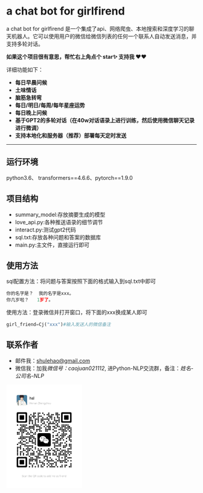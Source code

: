 # a chat bot for girlfirend
a chat bot for girlfirend
是一个集成了api、网络爬虫、本地搜索和深度学习的聊天机器人。它可以使用用户的微信给微信列表的任何一个联系人自动发送消息，并支持多轮对话。

**如果这个项目很有意思，帮忙右上角点个 star✨ 支持我 ❤❤**

详细功能如下：

- **每日早晨问候**
- **土味情话**
- **脑筋急转弯**
- **每日/明日/每周/每年星座运势**
- **每日晚上问候**
- **基于GPT2的多轮对话（在40w对话语录上进行训练，然后使用微信聊天记录进行微调）**
- **支持本地化和服务器（推荐）部署每天定时发送**

---

## 运行环境
python3.6、 transformers==4.6.6、pytorch==1.9.0
## 项目结构
- summary_model:存放摘要生成的模型
- love_api.py:各种推送语录的细节调节
- interact.py:测试gpt2代码
- sql.txt:存放各种问题和答案的数据库
- main.py:主文件，直接运行即可
## 使用方法
sql配置方法：将问题与答案按照下面的格式输入到sql.txt中即可
```python
你的名字是？	我的名字是xxx。
你几岁啦？	1岁了。
```
使用方法：登录微信并打开窗口，将下面的xxx换成某人即可
```python
girl_friend=Cj("xxx")#输入发送人的微信备注
```

## 联系作者
- 邮件我：shulehao@gmail.com
- 微信我：加我*微信号：caojuan021112*, 进Python-NLP交流群，备注：*姓名-公司名-NLP*

<img src="docs/wechat.jpg" width="200" />